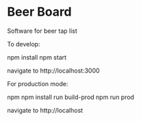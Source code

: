 # Beer Board
Software for beer tap list



To develop:

  npm install
  npm start

navigate to http://localhost:3000

For production mode:

  npm npm install
  run build-prod
  npm run prod

navigate to http://localhost
